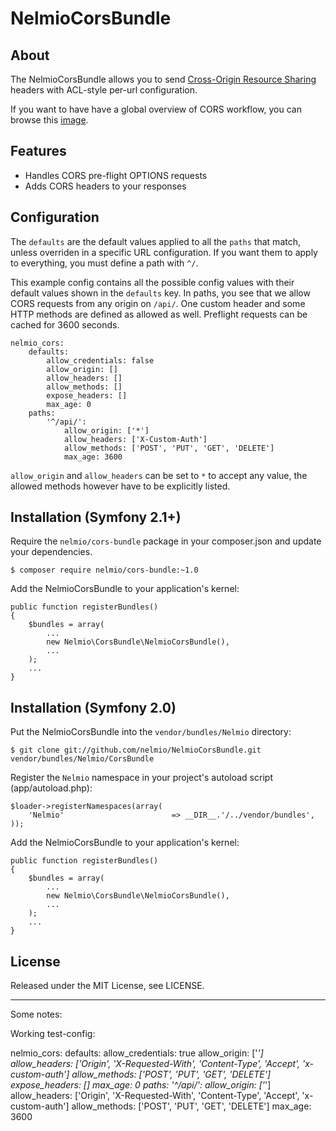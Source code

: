 # NelmioCorsBundle

## About

The NelmioCorsBundle allows you to send [Cross-Origin Resource Sharing](http://enable-cors.org/)
headers with ACL-style per-url configuration.

If you want to have have a global overview of CORS workflow, you can  browse
this [image](http://www.html5rocks.com/static/images/cors_server_flowchart.png).

## Features

* Handles CORS pre-flight OPTIONS requests
* Adds CORS headers to your responses

## Configuration

The `defaults` are the default values applied to all the `paths` that match,
unless overriden in a specific URL configuration. If you want them to apply
to everything, you must define a path with `^/`.

This example config contains all the possible config values with their default
values shown in the `defaults` key. In paths, you see that we allow CORS
requests from any origin on `/api/`. One custom header and some HTTP methods
are defined as allowed as well. Preflight requests can be cached for 3600
seconds.

    nelmio_cors:
        defaults:
            allow_credentials: false
            allow_origin: []
            allow_headers: []
            allow_methods: []
            expose_headers: []
            max_age: 0
        paths:
            '^/api/':
                allow_origin: ['*']
                allow_headers: ['X-Custom-Auth']
                allow_methods: ['POST', 'PUT', 'GET', 'DELETE']
                max_age: 3600

`allow_origin` and `allow_headers` can be set to `*` to accept any value, the
allowed methods however have to be explicitly listed.

## Installation (Symfony 2.1+)

Require the `nelmio/cors-bundle` package in your composer.json and update your dependencies.

    $ composer require nelmio/cors-bundle:~1.0

Add the NelmioCorsBundle to your application's kernel:

    public function registerBundles()
    {
        $bundles = array(
            ...
            new Nelmio\CorsBundle\NelmioCorsBundle(),
            ...
        );
        ...
    }

## Installation (Symfony 2.0)

Put the NelmioCorsBundle into the `vendor/bundles/Nelmio` directory:

    $ git clone git://github.com/nelmio/NelmioCorsBundle.git vendor/bundles/Nelmio/CorsBundle

Register the `Nelmio` namespace in your project's autoload script (app/autoload.php):

    $loader->registerNamespaces(array(
        'Nelmio'                        => __DIR__.'/../vendor/bundles',
    ));

Add the NelmioCorsBundle to your application's kernel:

    public function registerBundles()
    {
        $bundles = array(
            ...
            new Nelmio\CorsBundle\NelmioCorsBundle(),
            ...
        );
        ...
    }

## License

Released under the MIT License, see LICENSE.


------

Some notes:

Working test-config:

nelmio_cors:
    defaults:
        allow_credentials: true
        allow_origin: ['*']
        allow_headers: ['Origin', 'X-Requested-With', 'Content-Type', 'Accept', 'x-custom-auth']
        allow_methods: ['POST', 'PUT', 'GET', 'DELETE']
        expose_headers: []
        max_age: 0
    paths:
        '^/api/':
            allow_origin: ['*']
            allow_headers: ['Origin', 'X-Requested-With', 'Content-Type', 'Accept', 'x-custom-auth']
            allow_methods: ['POST', 'PUT', 'GET', 'DELETE']
            max_age: 3600